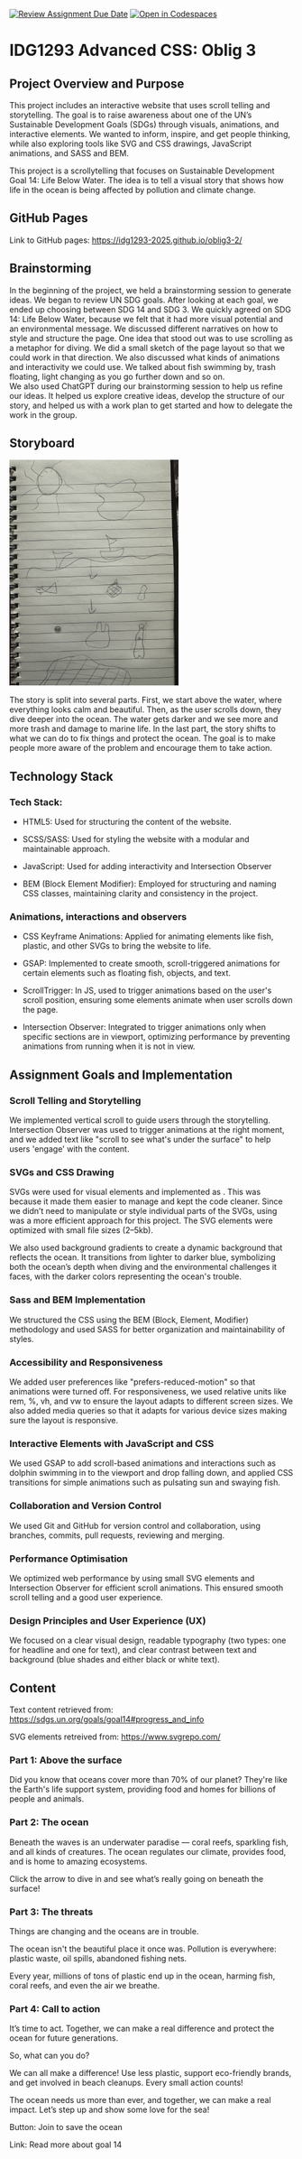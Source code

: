 [![Review Assignment Due Date](https://classroom.github.com/assets/deadline-readme-button-22041afd0340ce965d47ae6ef1cefeee28c7c493a6346c4f15d667ab976d596c.svg)](https://classroom.github.com/a/Hl2JaK93)
[![Open in Codespaces](https://classroom.github.com/assets/launch-codespace-2972f46106e565e64193e422d61a12cf1da4916b45550586e14ef0a7c637dd04.svg)](https://classroom.github.com/open-in-codespaces?assignment_repo_id=19230396)

# IDG1293 Advanced CSS: Oblig 3

## Project Overview and Purpose
This project includes an interactive website that uses scroll telling and storytelling. The goal is to raise awareness about one of the UN’s Sustainable Development Goals (SDGs) through visuals, animations, and interactive elements. We wanted to inform, inspire, and get people thinking, while also exploring tools like SVG and CSS drawings, JavaScript animations, and SASS and BEM.

This project is a scrollytelling that focuses on Sustainable Development Goal 14: Life Below Water. The idea is to tell a visual story that shows how life in the ocean is being affected by pollution and climate change.

## GitHub Pages
Link to GitHub pages: https://idg1293-2025.github.io/oblig3-2/

## Brainstorming 
In the beginning of the project, we held a brainstorming session to generate ideas. We began to review UN SDG goals. After looking at each goal, we ended up choosing between SDG 14 and SDG 3. We quickly agreed on SDG 14: Life Below Water, because we felt that it had more visual potential and an environmental message. 
We discussed different narratives on how to style and structure the page. One idea that stood out was to use scrolling as a metaphor for diving. We did a small sketch of the page layout so that we could work in that direction. We also discussed what kinds of animations and interactivity we could use. We talked about fish swimming by, trash floating, light changing as you go further down and so on.  
We also used ChatGPT during our brainstorming session to help us refine our ideas. It helped us explore creative ideas, develop the structure of our story, and helped us with a work plan to get started and how to delegate the work in the group. 

## Storyboard
<img src="assets/images/storyboard.png" alt="Storyboard" width="300"/>

The story is split into several parts. First, we start above the water, where everything looks calm and beautiful. Then, as the user scrolls down, they dive deeper into the ocean. The water gets darker and we see more and more trash and damage to marine life. In the last part, the story shifts to what we can do to fix things and protect the ocean. The goal is to make people more aware of the problem and encourage them to take action.

## Technology Stack
### Tech Stack:

- HTML5: Used for structuring the content of the website.

- SCSS/SASS: Used for styling the website with a modular and maintainable approach.

- JavaScript: Used for adding interactivity and Intersection Observer

- BEM (Block Element Modifier): Employed for structuring and naming CSS classes, maintaining clarity and consistency in the project.

### Animations, interactions and observers
- CSS Keyframe Animations: Applied for animating elements like fish, plastic, and other SVGs to bring the website to life.

- GSAP: Implemented to create smooth, scroll-triggered animations for certain elements such as floating fish, objects, and text.

- ScrollTrigger: In JS, used to trigger animations based on the user's scroll position, ensuring some elements animate when user scrolls down the page.

- Intersection Observer: Integrated to trigger animations only when specific sections are in viewport, optimizing performance by preventing animations from running when it is not in view.

## Assignment Goals and Implementation
### Scroll Telling and Storytelling
We implemented vertical scroll to guide users through the storytelling. Intersection Observer was used to trigger animations at the right moment, and we added text like "scroll to see what's under the surface" to help users 'engage' with the content.

### SVGs and CSS Drawing
SVGs were used for visual elements and implemented as <img>. This was because it made them easier to manage and kept the code cleaner. Since we didn’t need to manipulate or style individual parts of the SVGs, using <img> was a more efficient approach for this project. The SVG elements were optimized with small file sizes (2–5kb). 

We also used background gradients to create a dynamic background that reflects the ocean. It transitions from lighter to darker blue, symbolizing both the ocean’s depth when diving and the environmental challenges it faces, with the darker colors representing the ocean's trouble. 

### Sass and BEM Implementation
We structured the CSS using the BEM (Block, Element, Modifier) methodology and used SASS for better organization and maintainability of styles.

### Accessibility and Responsiveness
We added user preferences like "prefers-reduced-motion" so that animations were turned off.
For responsiveness, we used relative units like rem, %, vh, and vw to ensure the layout adapts to different screen sizes. We also added media queries so that it adapts for various device sizes making sure the layout is responsive.

### Interactive Elements with JavaScript and CSS
We used GSAP to add scroll-based animations and interactions such as dolphin swimming in to the viewport and drop falling down, and applied CSS transitions for simple animations such as pulsating sun and swaying fish. 

### Collaboration and Version Control
We used Git and GitHub for version control and collaboration, using branches, commits, pull requests, reviewing and merging. 

### Performance Optimisation
We optimized web performance by using small SVG elements and Intersection Observer for efficient scroll animations. This ensured smooth scroll telling and a good user experience.

### Design Principles and User Experience (UX)
We focused on a clear visual design, readable typography (two types: one for headline and one for text), and clear contrast between text and background (blue shades and either black or white text). 

## Content
Text content retrieved from: https://sdgs.un.org/goals/goal14#progress_and_info 

SVG elements retreived from: https://www.svgrepo.com/ 

### Part 1: Above the surface 
Did you know that oceans cover more than 70% of our planet? 
They're like the Earth's life support system, providing food and homes for billions of people and animals. 

### Part 2: The ocean
Beneath the waves is an underwater paradise — coral reefs, sparkling fish, and all kinds of creatures. 
The ocean regulates our climate, provides food, and is home to amazing ecosystems.

Click the arrow to dive in and see what’s really going on beneath the surface!

### Part 3: The threats
Things are changing and the oceans are in trouble. 

The ocean isn't the beautiful place it once was. Pollution is everywhere: plastic waste, oil spills, abandoned fishing nets. 

Every year, millions of tons of plastic end up in the ocean, harming fish, coral reefs, and even the air we breathe.


### Part 4: Call to action
It’s time to act. Together, we can make a real difference and protect the ocean for future generations.

So, what can you do? 

We can all make a difference! Use less plastic, support eco-friendly brands, and get involved in beach cleanups. Every small action counts!

The ocean needs us more than ever, and together, we can make a real impact. Let’s step up and show some love for the sea! 

Button: Join to save the ocean

Link: Read more about goal 14

